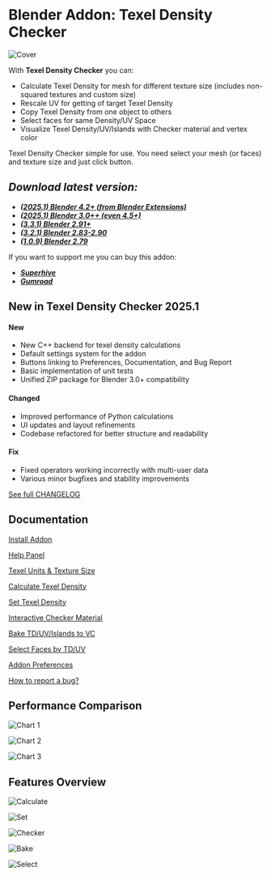 # Blender Addon: Texel Density Checker

![Cover](./docs/images/promo/cover.png)

With **Texel Density Checker** you can: 

* Calculate Texel Density for mesh for different texture size (includes non-squared textures and custom size)
* Rescale UV for getting of target Texel Density
* Copy Texel Density from one object to others
* Select faces for same Density/UV Space
* Visualize Texel Density/UV/Islands with Checker material and vertex color

Texel Density Checker simple for use. You need select your mesh (or faces) and texture size and just click button.

## ***Download latest version:***

* ***[(2025.1) Blender 4.2+ (from Blender Extensions)](https://extensions.blender.org/add-ons/texel-density-checker/)***
* ***[(2025.1) Blender 3.0++ (even 4.5+)](https://github.com/mrven/Blender-Texel-Density-Checker/raw/master/release/texel_density_2025_1.zip)***
* ***[(3.3.1) Blender 2.91+](https://github.com/mrven/Blender-Texel-Density-Checker/raw/master/release/Texel_Density_3_3_1_291.zip)***
* ***[(3.2.1) Blender 2.83-2.90](https://github.com/mrven/Blender-Texel-Density-Checker/raw/master/release/Texel_Density_3_2_1_283.zip)***
* ***[(1.0.9) Blender 2.79](https://github.com/mrven/Blender-Texel-Density-Checker/raw/master/release/Texel_Density_1_0_9_279.zip)***

If you want to support me you can buy this addon:
* ***[Superhive](https://superhivemarket.com/products/texel-density-checker)***
* ***[Gumroad](https://mrven.gumroad.com/l/CEIOR)***

## New in Texel Density Checker 2025.1

#### New

* New C++ backend for texel density calculations
* Default settings system for the addon
* Buttons linking to Preferences, Documentation, and Bug Report
* Basic implementation of unit tests
* Unified ZIP package for Blender 3.0+ compatibility

#### Changed

* Improved performance of Python calculations
* UI updates and layout refinements
* Codebase refactored for better structure and readability

#### Fix

* Fixed operators working incorrectly with multi-user data
* Various minor bugfixes and stability improvements

[See full CHANGELOG](CHANGELOG.md#texel-density-checker-20251)

## Documentation

[Install Addon](./docs/install_addon.md)

[Help Panel](./docs/help_panel.md)

[Texel Units & Texture Size](./docs/texel_units.md)

[Calculate Texel Density](./docs/calculate_td.md)

[Set Texel Density](./docs/set_td.md)

[Interactive Checker Material](./docs/checker_material.md)

[Bake TD/UV/Islands to VC](./docs/bake_td.md)

[Select Faces by TD/UV](./docs/select_by_td.md)

[Addon Preferences](./docs/preferences.md)

[How to report a bug?](./docs/bug_report.md)

## Performance Comparison

![Chart 1](./docs/images/promo/chart_1.png)

![Chart 2](./docs/images/promo/chart_2.png)

![Chart 3](./docs/images/promo/chart_3.png)

## Features Overview

![Calculate](./docs/images/promo/calculate.png)

![Set](./docs/images/promo/set.png)

![Checker](./docs/images/promo/checker.png)

![Bake](./docs/images/promo/bake.png)

![Select](./docs/images/promo/select.png)